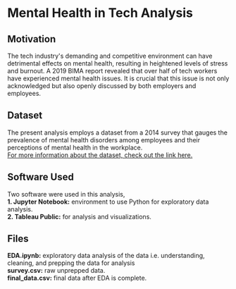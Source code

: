 # Mental Health in Tech Analysis

## Motivation
The tech industry's demanding and competitive environment can have detrimental effects on mental health, resulting in heightened levels of stress and burnout. A 2019 BIMA report revealed that over half of tech workers have experienced mental health issues. It is crucial that this issue is not only acknowledged but also openly discussed by both employers and employees. 

## Dataset
The present analysis employs a dataset from a 2014 survey that gauges the prevalence of mental health disorders among employees and their perceptions of mental health in the workplace.<br/>
[For more information about the dataset, check out the link here.](https://www.kaggle.com/datasets/osmi/mental-health-in-tech-survey)

## Software Used
Two software were used in this analysis,<br/>
**1. Jupyter Notebook:** environment to use Python for exploratory data analysis.<br/>
**2. Tableau Public:** for analysis and visualizations.

## Files
**EDA.ipynb:** exploratory data analysis of the data i.e. understanding, cleaning, and prepping the data for analysis<br/>
**survey.csv:** raw unprepped data.<br/>
**final_data.csv:** final data after EDA is complete.
